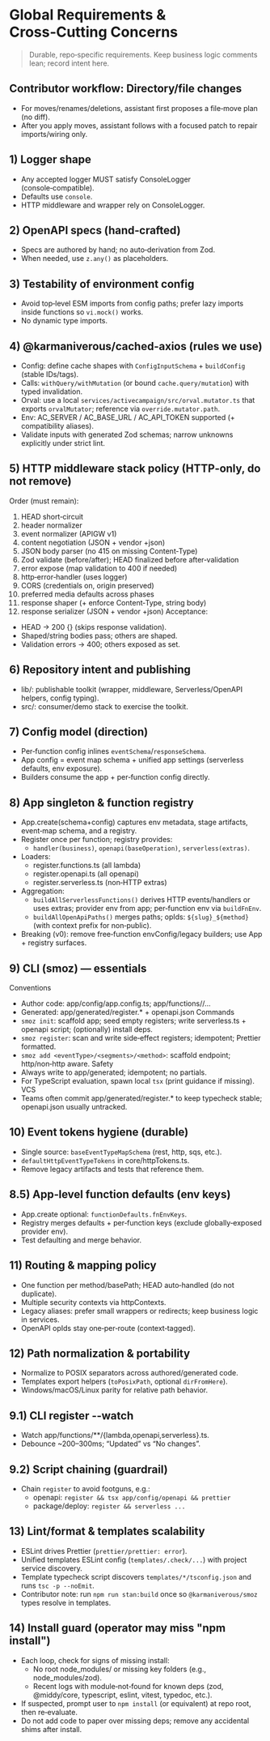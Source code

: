 # Global Requirements & Cross‑Cutting Concerns

> Durable, repo‑specific requirements. Keep business logic comments lean; record intent here.

## Contributor workflow: Directory/file changes

- For moves/renames/deletions, assistant first proposes a file‑move plan (no diff).
- After you apply moves, assistant follows with a focused patch to repair imports/wiring only.

## 1) Logger shape

- Any accepted logger MUST satisfy ConsoleLogger (console‑compatible).
- Defaults use `console`.
- HTTP middleware and wrapper rely on ConsoleLogger.

## 2) OpenAPI specs (hand‑crafted)

- Specs are authored by hand; no auto‑derivation from Zod.
- When needed, use `z.any()` as placeholders.

## 3) Testability of environment config

- Avoid top‑level ESM imports from config paths; prefer lazy imports inside functions so `vi.mock()` works.
- No dynamic type imports.

## 4) @karmaniverous/cached-axios (rules we use)

- Config: define cache shapes with `ConfigInputSchema` + `buildConfig` (stable IDs/tags).
- Calls: `withQuery/withMutation` (or bound `cache.query/mutation`) with typed invalidation.
- Orval: use a local `services/activecampaign/src/orval.mutator.ts` that exports `orvalMutator`; reference via `override.mutator.path`.
- Env: AC_SERVER / AC_BASE_URL / AC_API_TOKEN supported (+ compatibility aliases).
- Validate inputs with generated Zod schemas; narrow unknowns explicitly under strict lint.

## 5) HTTP middleware stack policy (HTTP‑only, do not remove)

Order (must remain):

1. HEAD short‑circuit
2. header normalizer
3. event normalizer (APIGW v1)
4. content negotiation (JSON + vendor +json)
5. JSON body parser (no 415 on missing Content‑Type)
6. Zod validate (before/after); HEAD finalized before after‑validation
7. error expose (map validation to 400 if needed)
8. http‑error‑handler (uses logger)
9. CORS (credentials on, origin preserved)
10. preferred media defaults across phases
11. response shaper (+ enforce Content‑Type, string body)
12. response serializer (JSON + vendor +json)
    Acceptance:

- HEAD → 200 {} (skips response validation).
- Shaped/string bodies pass; others are shaped.
- Validation errors → 400; others exposed as set.

## 6) Repository intent and publishing

- lib/: publishable toolkit (wrapper, middleware, Serverless/OpenAPI helpers, config typing).
- src/: consumer/demo stack to exercise the toolkit.

## 7) Config model (direction)

- Per‑function config inlines `eventSchema`/`responseSchema`.
- App config = event map schema + unified app settings (serverless defaults, env exposure).
- Builders consume the app + per‑function config directly.

## 8) App singleton & function registry

- App.create(schema+config) captures env metadata, stage artifacts, event‑map schema, and a registry.
- Register once per function; registry provides:
  - `handler(business)`, `openapi(baseOperation)`, `serverless(extras)`.
- Loaders:
  - register.functions.ts (all lambda)
  - register.openapi.ts (all openapi)
  - register.serverless.ts (non‑HTTP extras)
- Aggregation:
  - `buildAllServerlessFunctions()` derives HTTP events/handlers or uses extras; provider env from app; per‑function env via `buildFnEnv`.
  - `buildAllOpenApiPaths()` merges paths; opIds: `${slug}_${method}` (with context prefix for non‑public).
- Breaking (v0): remove free‑function envConfig/legacy builders; use App + registry surfaces.

## 9) CLI (smoz) — essentials

Conventions

- Author code: app/config/app.config.ts; app/functions/<eventType>/...
- Generated: app/generated/register.\* + openapi.json
  Commands
- `smoz init`: scaffold app; seed empty registers; write serverless.ts + openapi script; (optionally) install deps.
- `smoz register`: scan and write side‑effect registers; idempotent; Prettier formatted.
- `smoz add <eventType>/<segments>/<method>`: scaffold endpoint; http/non‑http aware.
  Safety
- Always write to app/generated; idempotent; no partials.
- For TypeScript evaluation, spawn local `tsx` (print guidance if missing).
  VCS
- Teams often commit app/generated/register.\* to keep typecheck stable; openapi.json usually untracked.

## 10) Event tokens hygiene (durable)

- Single source: `baseEventTypeMapSchema` (rest, http, sqs, etc.).
- `defaultHttpEventTypeTokens` in core/httpTokens.ts.
- Remove legacy artifacts and tests that reference them.

## 8.5) App‑level function defaults (env keys)

- App.create optional: `functionDefaults.fnEnvKeys`.
- Registry merges defaults + per‑function keys (exclude globally‑exposed provider env).
- Test defaulting and merge behavior.

## 11) Routing & mapping policy

- One function per method/basePath; HEAD auto‑handled (do not duplicate).
- Multiple security contexts via httpContexts.
- Legacy aliases: prefer small wrappers or redirects; keep business logic in services.
- OpenAPI opIds stay one‑per‑route (context‑tagged).

## 12) Path normalization & portability

- Normalize to POSIX separators across authored/generated code.
- Templates export helpers (`toPosixPath`, optional `dirFromHere`).
- Windows/macOS/Linux parity for relative path behavior.

## 9.1) CLI register --watch

- Watch app/functions/\*\*/{lambda,openapi,serverless}.ts.
- Debounce ~200–300ms; “Updated” vs “No changes”.

## 9.2) Script chaining (guardrail)

- Chain `register` to avoid footguns, e.g.:
  - openapi: `register && tsx app/config/openapi && prettier`
  - package/deploy: `register && serverless ...`

## 13) Lint/format & templates scalability

- ESLint drives Prettier (`prettier/prettier: error`).
- Unified templates ESLint config (`templates/.check/...`) with project service discovery.
- Template typecheck script discovers `templates/*/tsconfig.json` and runs `tsc -p --noEmit`.
- Contributor note: run `npm run stan:build` once so `@karmaniverous/smoz` types resolve in templates.

## 14) Install guard (operator may miss "npm install")

- Each loop, check for signs of missing install:
  - No root node_modules/ or missing key folders (e.g., node_modules/zod).
  - Recent logs with module‑not‑found for known deps (zod, @middy/core, typescript, eslint, vitest, typedoc, etc.).
- If suspected, prompt user to `npm install` (or equivalent) at repo root, then re‑evaluate.
- Do not add code to paper over missing deps; remove any accidental shims after install.
